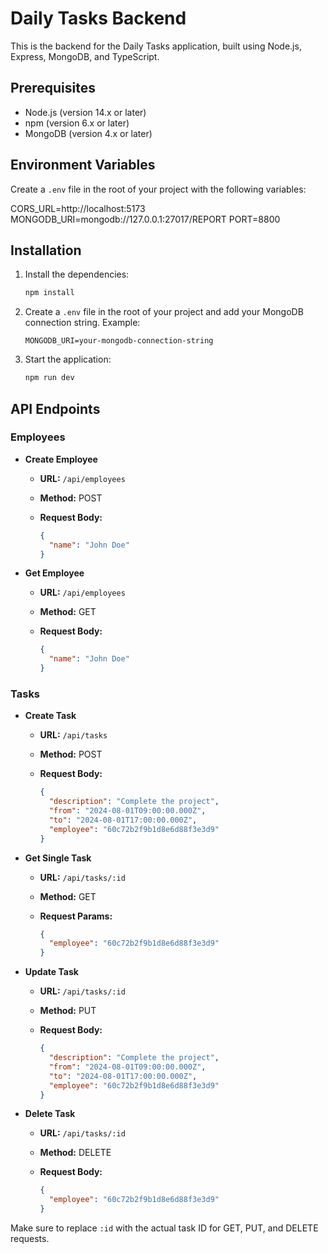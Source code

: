 # Daily Tasks Backend

This is the backend for the Daily Tasks application, built using Node.js, Express, MongoDB, and TypeScript.

## Prerequisites

- Node.js (version 14.x or later)
- npm (version 6.x or later)
- MongoDB (version 4.x or later)

## Environment Variables

Create a `.env` file in the root of your project with the following variables:

CORS_URL=http://localhost:5173
MONGODB_URI=mongodb://127.0.0.1:27017/REPORT
PORT=8800


## Installation

1. Install the dependencies:

    ```bash
    npm install
    ```

2. Create a `.env` file in the root of your project and add your MongoDB connection string. Example:

    ```
    MONGODB_URI=your-mongodb-connection-string
    ```

3. Start the application:

    ```bash
    npm run dev
    ```

## API Endpoints

### Employees

- **Create Employee**

  - **URL:** `/api/employees`
  - **Method:** POST
  - **Request Body:**

    ```json
    {
      "name": "John Doe"
    }
    ```

- **Get Employee**

  - **URL:** `/api/employees`
  - **Method:** GET
  - **Request Body:**

    ```json
    {
      "name": "John Doe"
    }
    ```

### Tasks

- **Create Task**

  - **URL:** `/api/tasks`
  - **Method:** POST
  - **Request Body:**

    ```json
    {
      "description": "Complete the project",
      "from": "2024-08-01T09:00:00.000Z",
      "to": "2024-08-01T17:00:00.000Z",
      "employee": "60c72b2f9b1d8e6d88f3e3d9"
    }
    ```

- **Get Single Task**

  - **URL:** `/api/tasks/:id`
  - **Method:** GET
  - **Request Params:**
    
    ```json
    {
      "employee": "60c72b2f9b1d8e6d88f3e3d9"
    }
    ```

- **Update Task**

  - **URL:** `/api/tasks/:id`
  - **Method:** PUT
  - **Request Body:**

    ```json
    {
      "description": "Complete the project",
      "from": "2024-08-01T09:00:00.000Z",
      "to": "2024-08-01T17:00:00.000Z",
      "employee": "60c72b2f9b1d8e6d88f3e3d9"
    }
    ```

- **Delete Task**

  - **URL:** `/api/tasks/:id`
  - **Method:** DELETE
  - **Request Body:**

    ```json
    {
      "employee": "60c72b2f9b1d8e6d88f3e3d9"
    }
    ```

Make sure to replace `:id` with the actual task ID for GET, PUT, and DELETE requests.

